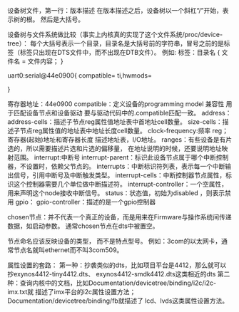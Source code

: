 
设备树文件，第一行：版本描述
在版本描述之后，设备树以一个斜杠“/”开始，表示树的根。
然后是大括号。

设备树与文件系统做比较（事实上内核真的实现了这个文件系统/proc/device-tree）：
	每个大括号表示一个目录，目录名是大括号前的字符串，冒号之前的是标签（标签只出现在DTS文件中，而不出现在DTB文件）。
		例如:	标签：目录名
				{
					文件名 = 文件内容；
				}







uart0:serial@44e0900{
	compatible=
	ti,hwmods=
	


}

寄存器地址：44e0900
compatible：定义设备的programming model 
			兼容性
			用于匹配设备节点和设备驱动
			要与驱动代码中的.compatible匹配一致。
address：
	address-cells：描述子节点reg属性值地址表中首地址cell数量。
	size-cells：描述子节点reg属性值的地址表中地址长度cell数量。
clock-frequency:频率
reg；寄存器(起始)地址和寄存器长度
	描述地址表，I/O地址。
ranges：有些设备是有片选的，所以需要描述片选和片选的偏移量，
	在地址说明的时候，还要说明地址映射范围。
interrupt:中断号
interrupt-parent：标识此设备节点属于哪个中断控制器，不设置时，依赖父节点的。
interrupts：中断标识符列表，表示每一个中断输出信号，引用中断号及中断触发类型。
interrupt-cells：中断控制器节点属性，标识这个控制器需要几个单位做中断描述符。
interrupt-controller：一个空属性，用来声明这个node接收中断信号。
status：状态值，初始为disabled ，则表示禁用
gpio：
gpio-controller：描述的是一个gpio控制器

chosen节点：并不代表一个真正的设备，而是用来在Firmware与操作系统间传递数据，如启动参数。
通常chosen节点在dts中被置空。


节点命名应该反映设备的类型， 而不是特点型号。
	例如：3com的以太网卡，通常节点名就叫ethernet而不叫3com509。



属性设置的套路：
	第一种：抄袭类似的dts，比如项目平台是4412，那么就可以抄exynos4412-tiny4412.dts、
		exynos4412-smdk4412.dts这类相近的dts
	第二种：查询内核中的文档，比如Documentation/devicetree/binding/i2c/i2c-imx.txt就
		描述了imx平台的i2c属性设置方法；Documentation/devicetree/binding/fb就描述了
		lcd、lvds这类属性设置方法。



